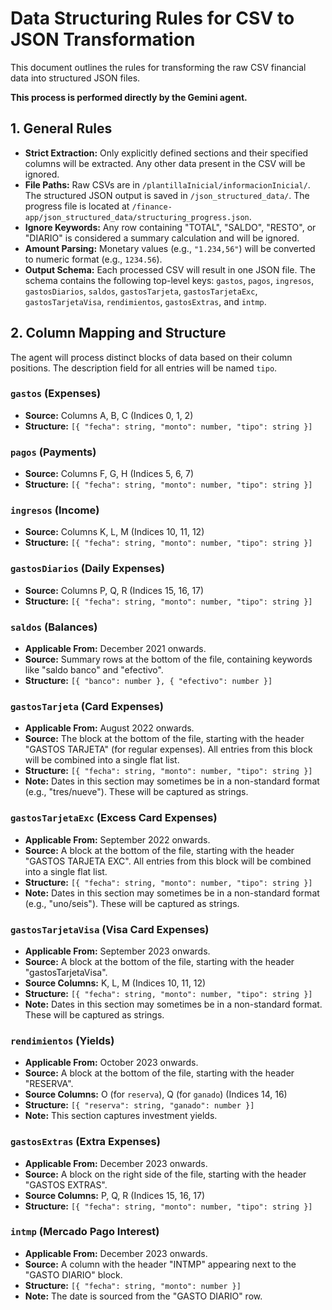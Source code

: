 # Data Structuring Rules for CSV to JSON Transformation

This document outlines the rules for transforming the raw CSV financial data into structured JSON files.

**This process is performed directly by the Gemini agent.**

## 1. General Rules

- **Strict Extraction:** Only explicitly defined sections and their specified columns will be extracted. Any other data present in the CSV will be ignored.
- **File Paths:** Raw CSVs are in `/plantillaInicial/informacionInicial/`. The structured JSON output is saved in `/json_structured_data/`. The progress file is located at `/finance-app/json_structured_data/structuring_progress.json`.
- **Ignore Keywords:** Any row containing "TOTAL", "SALDO", "RESTO", or "DIARIO" is considered a summary calculation and will be ignored.
- **Amount Parsing:** Monetary values (e.g., `"1.234,56"`) will be converted to numeric format (e.g., `1234.56`).
- **Output Schema:** Each processed CSV will result in one JSON file. The schema contains the following top-level keys: `gastos`, `pagos`, `ingresos`, `gastosDiarios`, `saldos`, `gastosTarjeta`, `gastosTarjetaExc`, `gastosTarjetaVisa`, `rendimientos`, `gastosExtras`, and `intmp`.

## 2. Column Mapping and Structure

The agent will process distinct blocks of data based on their column positions. The description field for all entries will be named `tipo`.

### `gastos` (Expenses)

- **Source:** Columns A, B, C (Indices 0, 1, 2)
- **Structure:** `[{ "fecha": string, "monto": number, "tipo": string }]`

### `pagos` (Payments)

- **Source:** Columns F, G, H (Indices 5, 6, 7)
- **Structure:** `[{ "fecha": string, "monto": number, "tipo": string }]`

### `ingresos` (Income)

- **Source:** Columns K, L, M (Indices 10, 11, 12)
- **Structure:** `[{ "fecha": string, "monto": number, "tipo": string }]`

### `gastosDiarios` (Daily Expenses)

- **Source:** Columns P, Q, R (Indices 15, 16, 17)
- **Structure:** `[{ "fecha": string, "monto": number, "tipo": string }]`

### `saldos` (Balances)

- **Applicable From:** December 2021 onwards.
- **Source:** Summary rows at the bottom of the file, containing keywords like "saldo banco" and "efectivo".
- **Structure:** `[{ "banco": number }, { "efectivo": number }]`

### `gastosTarjeta` (Card Expenses)

- **Applicable From:** August 2022 onwards.
- **Source:** The block at the bottom of the file, starting with the header "GASTOS TARJETA" (for regular expenses). All entries from this block will be combined into a single flat list.
- **Structure:** `[{ "fecha": string, "monto": number, "tipo": string }]`
- **Note:** Dates in this section may sometimes be in a non-standard format (e.g., "tres/nueve"). These will be captured as strings.

### `gastosTarjetaExc` (Excess Card Expenses)

- **Applicable From:** September 2022 onwards.
- **Source:** A block at the bottom of the file, starting with the header "GASTOS TARJETA EXC". All entries from this block will be combined into a single flat list.
- **Structure:** `[{ "fecha": string, "monto": number, "tipo": string }]`
- **Note:** Dates in this section may sometimes be in a non-standard format (e.g., "uno/seis"). These will be captured as strings.

### `gastosTarjetaVisa` (Visa Card Expenses)

- **Applicable From:** September 2023 onwards.
- **Source:** A block at the bottom of the file, starting with the header "gastosTarjetaVisa".
- **Source Columns:** K, L, M (Indices 10, 11, 12)
- **Structure:** `[{ "fecha": string, "monto": number, "tipo": string }]`
- **Note:** Dates in this section may sometimes be in a non-standard format. These will be captured as strings.

### `rendimientos` (Yields)

- **Applicable From:** October 2023 onwards.
- **Source:** A block at the bottom of the file, starting with the header "RESERVA".
- **Source Columns:** O (for `reserva`), Q (for `ganado`) (Indices 14, 16)
- **Structure:** `[{ "reserva": string, "ganado": number }]`
- **Note:** This section captures investment yields.

### `gastosExtras` (Extra Expenses)

- **Applicable From:** December 2023 onwards.
- **Source:** A block on the right side of the file, starting with the header "GASTOS EXTRAS".
- **Source Columns:** P, Q, R (Indices 15, 16, 17)
- **Structure:** `[{ "fecha": string, "monto": number, "tipo": string }]`

### `intmp` (Mercado Pago Interest)

- **Applicable From:** December 2023 onwards.
- **Source:** A column with the header "INTMP" appearing next to the "GASTO DIARIO" block.
- **Structure:** `[{ "fecha": string, "monto": number }]`
- **Note:** The date is sourced from the "GASTO DIARIO" row.
